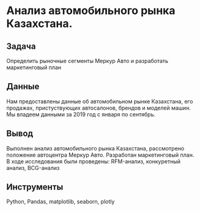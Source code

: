 # Анализ автомобильного рынка Казахстана.

## Задача

Определить рыночные сегменты Меркур Авто и разработать маркетинговый план

## Данные

Нам предоставлены данные об автомобильном рынке Казахстана, его продажах, пристуствующих автосалонов, брендов и моделей машин. Мы владеем данными за 2019 год с января по сентябрь.


## Вывод
  Выполнен анализ автомобильного рынка Казахстана, рассмотрено положение автоцентра Меркур Авто. Разработан маркетинговый план. 
  В ходе исследования были проведены: RFM-анализ, конкуретный анализ, BCG-анализ
## Инструменты 
Python, Pandas, matplotlib, seaborn, plotly

